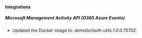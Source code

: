 
#### Integrations

##### Microsoft Management Activity API (O365 Azure Events)

- Updated the Docker image to: *demisto/auth-utils:1.0.0.75702*.

